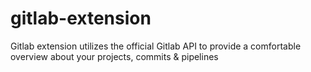 # gitlab-extension
Gitlab extension utilizes the official Gitlab API to provide a comfortable overview about your projects, commits & pipelines

